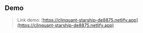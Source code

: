## Demo
> Link demo: [https://clinquant-starship-de8875.netlify.app](https://clinquant-starship-de8875.netlify.app)